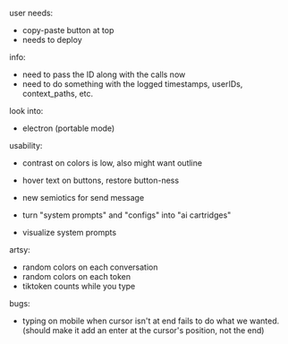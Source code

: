 user needs:
- copy-paste button at top
- needs to deploy


info:
- need to pass the ID along with the calls now
- need to do something with the logged timestamps, userIDs, context_paths, etc. 

look into:
  - electron (portable mode)

usability:
- contrast on colors is low, also might want outline
- hover text on buttons, restore button-ness
- new semiotics for send message

- turn "system prompts" and "configs" into "ai cartridges"

- visualize system prompts

artsy:
- random colors on each conversation
- random colors on each token
- tiktoken counts while you type

bugs:
- typing on mobile when cursor isn't at end fails to do what we wanted. (should make it add an enter at the cursor's position, not the end)